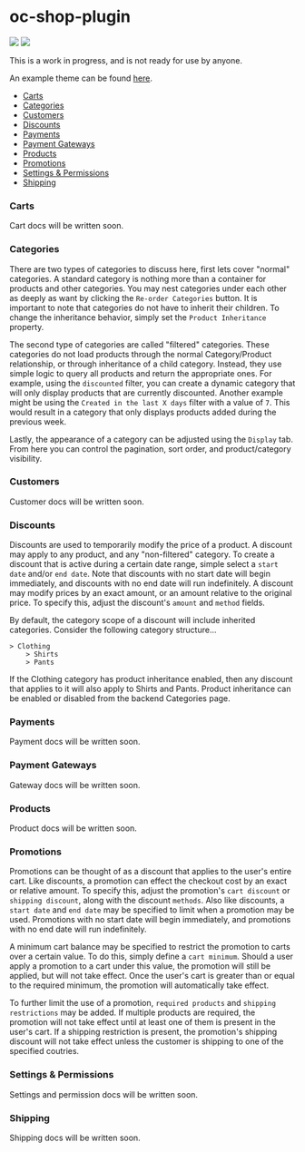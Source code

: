 # oc-shop-plugin

[![](https://travis-ci.org/scottbedard/oc-shop-plugin.svg)](https://travis-ci.org/scottbedard/oc-shop-plugin)
[![](https://img.shields.io/github/license/mashape/apistatus.svg)](http://opensource.org/licenses/MIT)

This is a work in progress, and is not ready for use by anyone.

An example theme can be found [here](https://github.com/scottbedard/oc-shop-theme).

- [Carts](#carts)
- [Categories](#categories)
- [Customers](#customers)
- [Discounts](#discounts)
- [Payments](#payments)
- [Payment Gateways](#gateways)
- [Products](#products)
- [Promotions](#promotions)
- [Settings & Permissions](#settings)
- [Shipping](#shipping)

<a name="carts" href="#carts"></a>
### Carts
Cart docs will be written soon.

<a name="categories" href="#categories"></a>
### Categories
There are two types of categories to discuss here, first lets cover "normal" categories. A standard category is nothing more than a container for products and other categories. You may nest categories under each other as deeply as want by clicking the `Re-order Categories` button. It is important to note that categories do not have to inherit their children. To change the inheritance behavior, simply set the `Product Inheritance` property.

The second type of categories are called "filtered" categories. These categories do not load products through the normal Category/Product relationship, or through inheritance of a child category. Instead, they use simple logic to query all products and return the appropriate ones. For example, using the `discounted` filter, you can create a dynamic category that will only display products that are currently discounted. Another example might be using the `Created in the last X days` filter with a value of `7`. This would result in a category that only displays products added during the previous week.

Lastly, the appearance of a category can be adjusted using the `Display` tab. From here you can control the pagination, sort order, and product/category visibility.

<a name="customers" href="#customers"></a>
### Customers
Customer docs will be written soon.

<a name="discounts" href="#discounts"></a>
### Discounts
Discounts are used to temporarily modify the price of a product. A discount may apply to any product, and any "non-filtered" category. To create a discount that is active during a certain date range, simple select a `start date` and/or `end date`. Note that discounts with no start date will begin immediately, and discounts with no end date will run indefinitely. A discount may modify prices by an exact amount, or an amount relative to the original price. To specify this, adjust the discount's `amount` and `method` fields.

By default, the category scope of a discount will include inherited categories. Consider the following category structure...
```
> Clothing
    > Shirts
    > Pants
```
If the Clothing category has product inheritance enabled, then any discount that applies to it will also apply to Shirts and Pants. Product inheritance can be enabled or disabled from the backend Categories page.

<a name="payments" href="#payments"></a>
### Payments
Payment docs will be written soon.

<a name="gateways" href="#gateways"></a>
### Payment Gateways
Gateway docs will be written soon.

<a name="products" href="#products"></a>
### Products
Product docs will be written soon.

<a name="promotions" href="#promotions"></a>
### Promotions
Promotions can be thought of as a discount that applies to the user's entire cart. Like discounts, a promotion can effect the checkout cost by an exact or relative amount. To specify this, adjust the promotion's `cart discount` or `shipping discount`, along with the discount `methods`. Also like discounts, a `start date` and `end date` may be specified to limit when a promotion may be used. Promotions with no start date will begin immediately, and promotions with no end date will run indefinitely.

A minimum cart balance may be specified to restrict the promotion to carts over a certain value. To do this, simply define a `cart minimum`. Should a user apply a promotion to a cart under this value, the promotion will still be applied, but will not take effect. Once the user's cart is greater than or equal to the required minimum, the promotion will automatically take effect.

To further limit the use of a promotion, `required products` and `shipping restrictions` may be added. If multiple products are required, the promotion will not take effect until at least one of them is present in the user's cart. If a shipping restriction is present, the promotion's shipping discount will not take effect unless the customer is shipping to one of the specified coutries.

<a name="settings" href="#settings"></a>
### Settings & Permissions
Settings and permission docs will be written soon.

<a name="shipping" href="#shipping"></a>
### Shipping
Shipping docs will be written soon.
